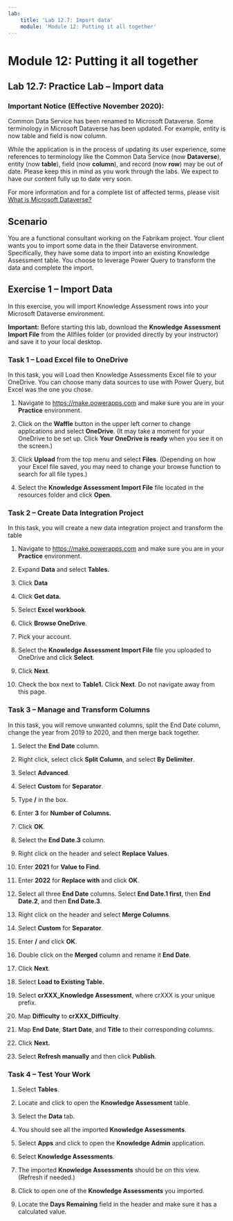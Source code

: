 ```yaml
---
lab:
    title: 'Lab 12.7: Import data'
    module: 'Module 12: Putting it all together'
---
```


Module 12: Putting it all together
=======================

## Lab 12.7: Practice Lab – Import data

### Important Notice (Effective November 2020):
Common Data Service has been renamed to Microsoft Dataverse. Some terminology in Microsoft Dataverse has been updated. For example, entity is now table and field is now column. 

While the application is in the process of updating its user experience, some references to terminology like the Common Data Service (now **Dataverse**), entity (now **table**), field (now **column**), and record (now **row**) may be out of date. Please keep this in mind as you work through the labs. We expect to have our content fully up to date very soon. 

For more information and for a complete list of affected terms, please visit [What is Microsoft Dataverse?](https://docs.microsoft.com/en-us/powerapps/maker/common-data-service/data-platform-intro#terminology-updates)

Scenario
--------

You are a functional consultant working on the Fabrikam project. Your client
wants you to import some data in the their Dataverse environment. Specifically, they
have some data to import into an existing Knowledge Assessment table. You choose
to leverage Power Query to transform the data and complete the import.

## Exercise 1 – Import Data

In this exercise, you will import Knowledge Assessment rows into your Microsoft
Dataverse environment.

**Important:** Before starting this lab, download the **Knowledge Assessment
Import File** from the Allfiles folder (or provided directly by your
instructor) and save it to your local desktop.

### Task 1 – Load Excel file to OneDrive

In this task, you will Load then Knowledge Assessments Excel file to your
OneDrive. You can choose many data sources to use with Power Query, but Excel
was the one you chose.

1.  Navigate to <https://make.powerapps.com> and make
    sure you are in your **Practice** environment.

2.  Click on the **Waffle** button in the upper left corner to change
    applications and select **OneDrive**. (It may take a moment for your
    OneDrive to be set up. Click **Your OneDrive is ready** when you see it on
    the screen.)

3.  Click **Upload** from the top menu and select **Files**. (Depending on how
    your Excel file saved, you may need to change your browse function to search
    for all file types.)

4.  Select the **Knowledge Assessment Import File** file located in the
    resources folder and click **Open**.

### Task 2 – Create Data Integration Project

In this task, you will create a new data integration project and transform the
table

1.  Navigate to <https://make.powerapps.com> and make
    sure you are in your **Practice** environment.

2.  Expand **Data** and select **Tables.**

3.  Click **Data**

4.  Click **Get data.**

5.  Select **Excel workbook**.

6.  Click **Browse OneDrive**.

7.  Pick your account.

8.  Select the **Knowledge Assessment Import File** file you uploaded to
    OneDrive and click **Select**.

9.  Click **Next**.

10. Check the box next to **Table1.** Click **Next**. Do not navigate away from
    this page.

### Task 3 – Manage and Transform Columns

In this task, you will remove unwanted columns, split the End Date column,
change the year from 2019 to 2020, and then merge back together.

1.  Select the **End Date** column.

2.  Right click, select click **Split Column**, and select **By Delimiter**.

3.  Select **Advanced**.

4.  Select **Custom** for **Separator**.

5.  Type **/** in the box.

6.  Enter **3** for **Number of Columns.**

7.  Click **OK**.

8.  Select the **End Date.3** column.

9.  Right click on the header and select **Replace Values**.

10. Enter **2021** for **Value to Find**.

11. Enter **2022** for **Replace with** and click **OK**.

12. Select all three **End Date** columns. Select **End Date.1 first**, then
    **End Date.2**, and then **End Date.3**.

13. Right click on the header and select **Merge Columns**.

14. Select **Custom** for **Separator**.

15. Enter **/** and click **OK**.

16. Double click on the **Merged** column and rename it **End Date**.

17. Click **Next**.

18. Select **Load to Existing Table.**

19. Select **crXXX_Knowledge Assessment**, where crXXX is your unique prefix.

20. Map **Difficulty** to **crXXX_Difficulty**.

21. Map **End Date**, **Start Date**, and **Title** to their corresponding
    columns.

22. Click **Next.**

23. Select **Refresh manually** and then click **Publish**.

### Task 4 – Test Your Work

1.  Select **Tables**.

2.  Locate and click to open the **Knowledge Assessment** table.

3.  Select the **Data** tab.

4.  You should see all the imported **Knowledge Assessments**.

5.  Select **Apps** and click to open the **Knowledge Admin** application.

6.  Select **Knowledge Assessments**.

7.  The imported **Knowledge Assessments** should be on this view. (Refresh if
    needed.)

8.  Click to open one of the **Knowledge Assessments** you imported.

9.  Locate the **Days Remaining** field in the header and make sure it has a
    calculated value.
